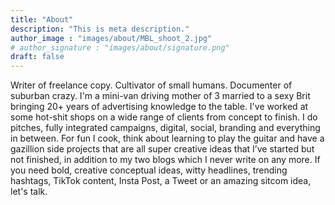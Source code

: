 ```yaml
---
title: "About"
description: "This is meta description."
author_image : "images/about/MBL_shoot_2.jpg"
# author_signature : "images/about/signature.png"
draft: false
---
```


Writer of freelance copy. Cultivator of small humans. Documenter of suburban crazy. I'm a mini-van driving mother of 3 married to a sexy Brit bringing 20+ years of advertising knowledge to the table. I've worked at some hot-shit shops on a wide range of clients from concept to finish. I do pitches, fully integrated campaigns, digital, social, branding and everything in between. For fun I cook, think about learning to play the guitar and have a gazillion side projects that are all super creative ideas that I’ve started but not finished, in addition to my two blogs which I never write on any more. If you need bold, creative conceptual ideas, witty headlines, trending hashtags, TikTok content, Insta Post, a Tweet or an amazing sitcom idea, let's talk.
